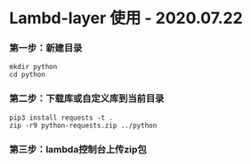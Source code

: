 # Lambd-layer 使用  - 2020.07.22

### 第一步：新建目录

```
mkdir python
cd python
```

### 第二步：下载库或自定义库到当前目录

```
pip3 install requests -t . 
zip -r9 python-requests.zip ../python
```

### 第三步：lambda控制台上传zip包

